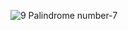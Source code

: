 ​![9  Palindrome number-7](https://github.com/codingfairy-lara/leetcode/assets/97158923/87bf4164-5ef7-4469-894d-6ecf497e2f26)
